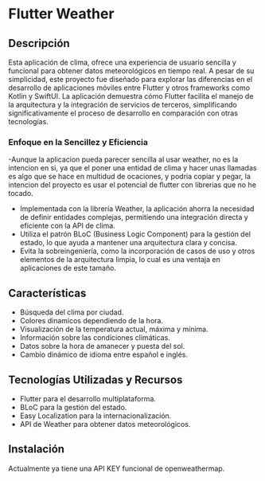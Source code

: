 # Flutter Weather

## Descripción

Esta aplicación de clima, ofrece una experiencia de usuario sencilla y funcional para obtener datos meteorológicos en tiempo real. A pesar de su simplicidad, este proyecto fue diseñado para explorar las diferencias en el desarrollo de aplicaciones móviles entre Flutter y otros frameworks como Kotlin y SwiftUI. La aplicación demuestra cómo Flutter facilita el manejo de la arquitectura y la integración de servicios de terceros, simplificando significativamente el proceso de desarrollo en comparación con otras tecnologías.

### Enfoque en la Sencillez y Eficiencia

-Aunque la aplicacion pueda parecer sencilla al usar weather, no es la intencion en si, ya que el poner una entidad de clima y hacer unas llamadas es algo que se hace en  multidud de ocaciones, y podria copiar y pegar, la intencion del proyecto es usar el potencial de flutter con librerias que no he tocado.

- Implementada con la librería Weather, la aplicación ahorra la necesidad de definir entidades complejas, permitiendo una integración directa y eficiente con la API de clima.
- Utiliza el patrón BLoC (Business Logic Component) para la gestión del estado, lo que ayuda a mantener una arquitectura clara y concisa.
- Evita la sobreingeniería, como la incorporación de casos de uso y otros elementos de la arquitectura limpia, lo cual es una ventaja en aplicaciones de este tamaño.

## Características

- Búsqueda del clima por ciudad.
- Colores dinamicos dependiendo de la hora.
- Visualización de la temperatura actual, máxima y mínima.
- Información sobre las condiciones climáticas.
- Datos sobre la hora de amanecer y puesta del sol.
- Cambio dinámico de idioma entre español e inglés.

## Tecnologías Utilizadas y Recursos

- Flutter para el desarrollo multiplataforma.
- BLoC para la gestión del estado.
- Easy Localization para la internacionalización.
- API de Weather para obtener datos meteorológicos.

## Instalación

Actualmente ya tiene una API KEY funcional de openweathermap.

